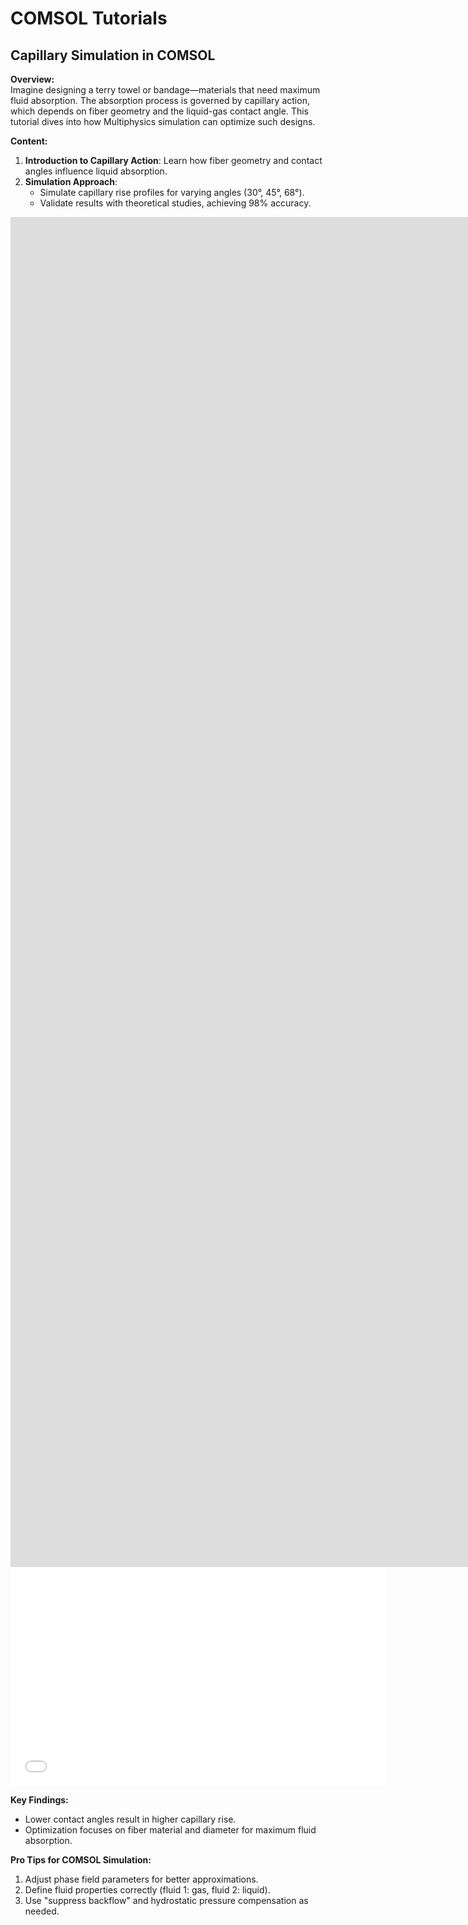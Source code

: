 # COMSOL Tutorials

## Capillary Simulation in COMSOL

**Overview:**  
Imagine designing a terry towel or bandage—materials that need maximum fluid absorption. The absorption process is governed by capillary action, which depends on fiber geometry and the liquid-gas contact angle. This tutorial dives into how Multiphysics simulation can optimize such designs.

**Content:**  
1. **Introduction to Capillary Action**: Learn how fiber geometry and contact angles influence liquid absorption.  
2. **Simulation Approach**:  
   - Simulate capillary rise profiles for varying angles (30°, 45°, 68°).  
   - Validate results with theoretical studies, achieving 98% accuracy.


<iframe src="https://1drv.ms/v/c/3c0756bed86bd4d2/IQTXTe5yOVJaS52Ju0YPpBEmAar3bGykQiV628pQHzKEejk" width="2880" height="2160" frameborder="0" scrolling="no" allowfullscreen></iframe>

<iframe width="600" height="350" src="COMSOL/Capillary%20Rise/theta%20%3D%200.7854.gif" frameborder="0" allowfullscreen></iframe>


**Key Findings:**  
- Lower contact angles result in higher capillary rise.  
- Optimization focuses on fiber material and diameter for maximum fluid absorption.

**Pro Tips for COMSOL Simulation:**  
1. Adjust phase field parameters for better approximations.  
2. Define fluid properties correctly (fluid 1: gas, fluid 2: liquid).  
3. Use "suppress backflow" and hydrostatic pressure compensation as needed.


